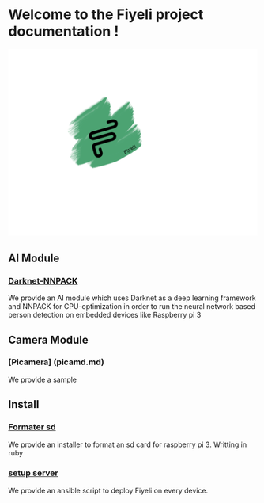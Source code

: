# Welcome to the Fiyeli project documentation !

![logo](https://raw.githubusercontent.com/fiyeli/pilbi.github.io/master/docs/Sans%20titre-1.png "Logo")

## AI Module
### [Darknet-NNPACK](ia.md)
We provide an AI module which uses Darknet as a deep learning framework and NNPACK for CPU-optimization in order to run the neural network based person detection on embedded devices like Raspberry pi 3

## Camera Module
### [Picamera] (picamd.md)
We provide a sample

## Install
### [Formater sd](installsd.md)
We provide an installer to format an sd card for raspberry pi 3. Writting in ruby

### [setup server](ansible.md)
We provide an ansible script to deploy Fiyeli on every device.
